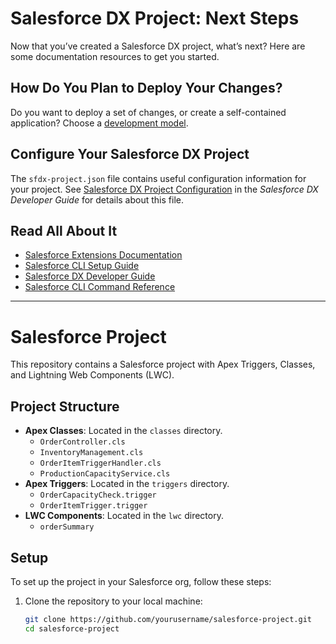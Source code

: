 # Salesforce DX Project: Next Steps

Now that you’ve created a Salesforce DX project, what’s next? Here are some documentation resources to get you started.

## How Do You Plan to Deploy Your Changes?

Do you want to deploy a set of changes, or create a self-contained application? Choose a [development model](https://developer.salesforce.com/tools/vscode/en/user-guide/development-models).

## Configure Your Salesforce DX Project

The `sfdx-project.json` file contains useful configuration information for your project. See [Salesforce DX Project Configuration](https://developer.salesforce.com/docs/atlas.en-us.sfdx_dev.meta/sfdx_dev/sfdx_dev_ws_config.htm) in the _Salesforce DX Developer Guide_ for details about this file.

## Read All About It

- [Salesforce Extensions Documentation](https://developer.salesforce.com/tools/vscode/)
- [Salesforce CLI Setup Guide](https://developer.salesforce.com/docs/atlas.en-us.sfdx_setup.meta/sfdx_setup/sfdx_setup_intro.htm)
- [Salesforce DX Developer Guide](https://developer.salesforce.com/docs/atlas.en-us.sfdx_dev.meta/sfdx_dev/sfdx_dev_intro.htm)
- [Salesforce CLI Command Reference](https://developer.salesforce.com/docs/atlas.en-us.sfdx_cli_reference.meta/sfdx_cli_reference/cli_reference.htm)

---

# Salesforce Project

This repository contains a Salesforce project with Apex Triggers, Classes, and Lightning Web Components (LWC).

## Project Structure

- **Apex Classes**: Located in the `classes` directory.
  - `OrderController.cls`
  - `InventoryManagement.cls`
  - `OrderItemTriggerHandler.cls`
  - `ProductionCapacityService.cls`
- **Apex Triggers**: Located in the `triggers` directory.
  - `OrderCapacityCheck.trigger`
  - `OrderItemTrigger.trigger`
- **LWC Components**: Located in the `lwc` directory.
  - `orderSummary`

## Setup

To set up the project in your Salesforce org, follow these steps:

1. Clone the repository to your local machine:
   ```sh
   git clone https://github.com/yourusername/salesforce-project.git
   cd salesforce-project
